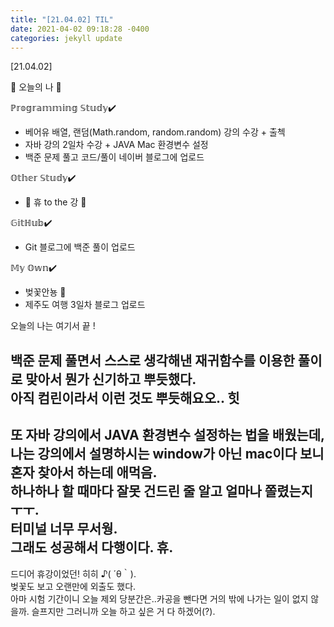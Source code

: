 ```yaml
---
title: "[21.04.02] TIL"
date: 2021-04-02 09:18:28 -0400
categories: jekyll update
---
```

[21.04.02]

🙌 오늘의 나 🙌

ℙ𝕣𝕠𝕘𝕣𝕒𝕞𝕞𝕚𝕟𝕘 𝕊𝕥𝕦𝕕𝕪✔️
- 베어유 배열, 랜덤(Math.random, random.random) 강의 수강 + 출첵
- 자바 강의 2일차 수강 + JAVA Mac 환경변수 설정
- 백준 문제 풀고 코드/풀이 네이버 블로그에 업로드

𝕆𝕥𝕙𝕖𝕣 𝕊𝕥𝕦𝕕𝕪✔️
- 🌸 휴 to the 강 🌸

𝔾𝕚𝕥ℍ𝕦𝕓✔️
- Git 블로그에 백준 풀이 업로드

𝕄𝕪 𝕆𝕨𝕟✔️
- 벚꽃안뇽 🤫
- 제주도 여행 3일차 블로그 업로드

오늘의 나는 여기서 끝 !

백준 문제 풀면서 스스로 생각해낸 재귀함수를 이용한 풀이로 맞아서 뭔가 신기하고 뿌듯했다.   
아직 컴린이라서 이런 것도 뿌듯해요오.. 힛
-
또 자바 강의에서 JAVA 환경변수 설정하는 법을 배웠는데, 나는 강의에서 설명하시는 window가 아닌 mac이다 보니 혼자 찾아서 하는데 애먹음.   
하나하나 할 때마다 잘못 건드린 줄 알고 얼마나 쫄렸는지 ㅜㅜ.   
터미널 너무 무서웡.   
그래도 성공해서 다행이다. 휴.
-
드디어 휴강이었던! 히히 ♪( ´θ｀).   
벚꽃도 보고 오랜만에 외출도 했다.   
아마 시험 기간이니 오늘 제외 당분간은..카공을 뺀다면 거의 밖에 나가는 일이 없지 않을까. 
슬프지만 그러니까 오늘 하고 싶은 거 다 하겠어(?).
